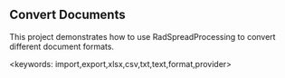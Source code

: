 ## Convert Documents ##
This project demonstrates how to use RadSpreadProcessing to convert different document formats.

<keywords: import,export,xlsx,csv,txt,text,format,provider>